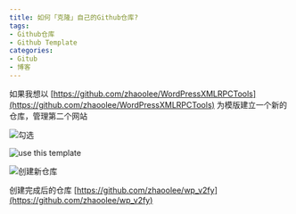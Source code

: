 ```yaml
---
title: 如何「克隆」自己的Github仓库?
tags: 
- Github仓库
- Github Template
categories:
- Gitub
- 博客
---
```




如果我想以 [https://github.com/zhaoolee/WordPressXMLRPCTools](https://github.com/zhaoolee/WordPressXMLRPCTools) 为模版建立一个新的仓库，管理第二个网站



![勾选](https://cdn.fangyuanxiaozhan.com/assets/1614765395048PAK6ShKJ.png)



![use this template](https://cdn.fangyuanxiaozhan.com/assets/1614765299379dMeKBGpG.png)



![创建新仓库](https://cdn.fangyuanxiaozhan.com/assets/1614765269532bi4pFtt2.png)





创建完成后的仓库 [https://github.com/zhaoolee/wp_v2fy](https://github.com/zhaoolee/wp_v2fy)

